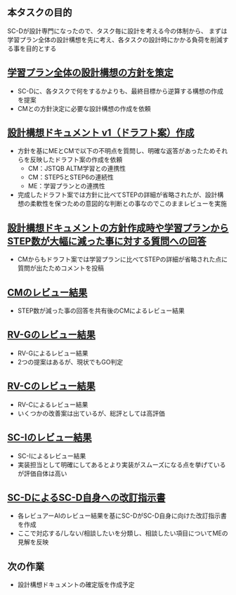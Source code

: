 ## 本タスクの目的
SC-Dが設計専門になったので、タスク毎に設計を考える今の体制から、
まずは学習プラン全体の設計構想を先に考え、各タスクの設計時にかかる負荷を削減する事を目的とする

## [学習プラン全体の設計構想の方針を策定](https://github.com/uni-senbei/selenium-test-project/issues/2#issue-3300058571)
- SC-Dに、各タスクで何をするかよりも、最終目標から逆算する構想の作成を提案
- CMとの方針決定に必要な設計構想の作成を依頼

## [設計構想ドキュメント v1（ドラフト案）作成](https://github.com/uni-senbei/selenium-test-project/issues/2#issuecomment-3167465978)
- 方針を基にMEとCMで以下の不明点を質問し、明確な返答があったためそれらを反映したドラフト案の作成を依頼
  - CM：JSTQB ALTM学習との連携性
  - CM：STEP5とSTEP6の連続性
  - ME：学習プランとの連携性
- 完成したドラフト案では方針に比べてSTEPの詳細が省略されたが、設計構想の柔軟性を保つための意図的な判断との事なのでこのままレビューを実施

## [設計構想ドキュメントの方針作成時や学習プランからSTEP数が大幅に減った事に対する質問への回答](https://github.com/uni-senbei/selenium-test-project/issues/2#issuecomment-3167537339)
- CMからもドラフト案では学習プランに比べてSTEPの詳細が省略された点に質問が出たためコメントを投稿

## [CMのレビュー結果](https://github.com/uni-senbei/selenium-test-project/issues/2#issuecomment-3167544915)
- STEP数が減った事の回答を共有後のCMによるレビュー結果

## [RV-Gのレビュー結果](https://github.com/uni-senbei/selenium-test-project/issues/2#issuecomment-3167550777)
- RV-Gによるレビュー結果
- 2つの提案はあるが、現状でもGO判定

## [RV-Cのレビュー結果](https://github.com/uni-senbei/selenium-test-project/issues/2#issuecomment-3167560256)
- RV-Cによるレビュー結果
- いくつかの改善案は出ているが、総評としては高評価

## [SC-Iのレビュー結果](https://github.com/uni-senbei/selenium-test-project/issues/2#issuecomment-3167567261)
- SC-Iによるレビュー結果
- 実装担当として明確にしてあるとより実装がスムーズになる点を挙げているが評価自体は高い

## [SC-DによるSC-D自身への改訂指示書](https://github.com/uni-senbei/selenium-test-project/issues/2#issuecomment-3172294814)
- 各レビュアーAIのレビュー結果を基にSC-DがSC-D自身に向けた改訂指示書を作成
- ここで対応する/しない/相談したいを分類し、相談したい項目についてMEの見解を反映

## 次の作業
- 設計構想ドキュメントの確定版を作成予定

